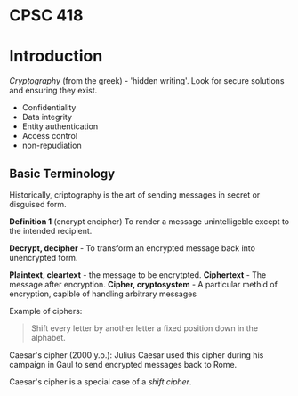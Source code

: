 # CPSC 418

# Introduction

*Cryptography* (from the greek) - 'hidden writing'.
Look for secure solutions and ensuring they exist.

* Confidentiality
* Data integrity
* Entity authentication
* Access control
* non-repudiation

## Basic Terminology
Historically, criptography is the art of sending messages in secret or disguised form.

**Definition 1** (encrypt encipher)
To render a message unintelligeble except to the intended recipient.

**Decrypt, decipher** - To transform an encrypted message back into unencrypted form.

**Plaintext, cleartext** - the message to be encrytpted.
**Ciphertext** - The message after encryption.
**Cipher, cryptosystem** - A particular methid of encryption, capible of handling arbitrary messages

Example of ciphers:
> Shift every letter by another letter a fixed position down in the alphabet.

Caesar's cipher (2000 y.o.): Julius Caesar used this cipher during his campaign in Gaul to send encrypted messages back to Rome.

Caesar's cipher is a special case of a *shift cipher*.
